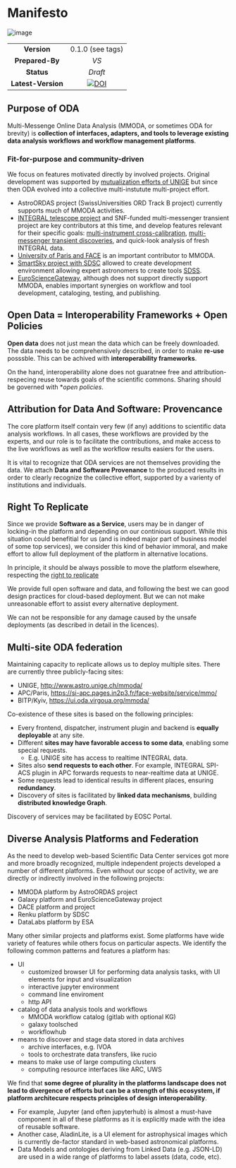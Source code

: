 # Manifesto

![image](https://user-images.githubusercontent.com/3909535/124884013-2dd51e80-dfd2-11eb-823f-465c525de135.png)

|||
| :--: | :--: |
| **Version** | 0.1.0 (see tags) |
| **Prepared-By** | _VS_ |
| **Status** | _Draft_ |
| **Latest-Version** | [![DOI](https://zenodo.org/badge/DOI/10.5281/zenodo.6376845.svg)](https://doi.org/10.5281/zenodo.6376845) |

## Purpose of ODA

Multi-Messenge Online Data Analysis (MMODA, or sometimes ODA for brevity) is **collection of interfaces, adapters, and tools to leverage existing data analysis workflows and workflow management platforms**.

### Fit-for-purpose and community-driven

We focus on features motivated directly by involved projects. Original development was supported by [mutualization efforts of UNIGE](https://www.astro.unige.ch/cdci/) but since then ODA evolved into a collective multi-instutute multi-project effort. 

 * AstroORDAS project (SwissUniversities ORD Track B project) currently supports much of MMODA activities.
 * [INTEGRAL telescope project](https://www.isdc.unige.ch) and SNF-funded multi-messenger transient project are key contributors at this time, and develop features relevant for their specific goals: [multi-instrument cross-calibration](https://indico.ict.inaf.it/event/1001/contributions/10148/attachments/5053/10366/OSA11%20-%20ISGRI.pdf), [multi-messenger transient discoveries](http://linked-open-data.space/), and quick-look analysis of fresh INTEGRAL data.
 * [University of Paris and FACE](https://si-apc.pages.in2p3.fr/face-website/service/mmo/) is an important contributor to MMODA. 
 * [SmartSky project with SDSC](https://odahub.io/) allowed to create development environment allowing expert astronomers to create tools [SDSS](https://renkulab.io/gitlab/vladimir.savchenko/oda-sdss).
 * [EuroScienceGateway](https://galaxyproject.org/projects/esg/), although does not support directly support MMODA, enables important synergies on workflow and tool development, cataloging, testing, and publishing.
 

## Open Data = Interoperability Frameworks + Open Policies

**Open data** does not just mean the data which can be freely downloaded. The data needs to be comprehensively described, in order to make **re-use** posssble. This can be achived with **interoperability frameworks**. 

On the hand, interoperability alone does not guaratnee free and attribution-respecing reuse towards goals of the scientific commons. Sharing should be governed with **open policies*.

## Attribution for Data And Software: Provencance

The core platform itself contain very few (if any) additions to scientific data analysis workflows. In all cases, these workflows are provided by the experts, and our role is to facilitate the contributions, and make access to the live workflows as well as the workflow results easiers for the users.

It is vital to recognize that ODA services are not themselves providing the data. We attach **Data and Software Provenance**  to the produced results in order to clearly recognize the collective effort, supported by a varienty of institutions and individuals.

## Right To Replicate

Since we provide **Software as a Service**, users may be in danger of locking-in the platform and depending on our continious support. While this situation could benefitial for us (and is indeed major part of business model of some top services), we consider this kind of behavior immoral, and make effort to allow full deployment of the platform in alternative locations. 

In principle, it should be always possible to move the platform elsewhere, respecting the [right to replicate](https://2i2c.org/right-to-replicate/)

We provide full open software and data, and following the best we can good design practices for cloud-based deployment. 
But we can not make unreasonable effort to assist every alternative deployment.

We can not be responsible for any damage caused by the unsafe deployments (as described in detail in the licences).

## Multi-site ODA federation

Maintaining capacity to replicate allows us to deploy multiple sites. There are currently three publicly-facing sites:

* UNIGE, http://www.astro.unige.ch/mmoda/
* APC/Paris, https://si-apc.pages.in2p3.fr/face-website/service/mmo/
* BITP/Kyiv, https://ui.oda.virgoua.org/mmoda/

Co-existence of these sites is based on the following principles:

* Every frontend, dispatcher, instrument plugin and backend is **equally deployable** at any site. 
* Different **sites may have favorable access to some data**, enabling some special requests.
  * E.g. UNIGE site has access to realtime INTEGRAL data.
* Sites also **send requests to each other**. For example, INTEGRAL SPI-ACS plugin in APC forwards requests to near-realtime data at UNIGE.
* Some requests lead to identical results in different places, ensuring **redundancy**.
* Discovery of sites is facilitated by **linked data mechanisms**, building **distributed knowledge Graph**.

Discovery of services may be facilitated by EOSC Portal.

## Diverse Analysis Platforms and Federation

As the need to develop web-based Scientific Data Center services got more and more broadly recognized, multiple independent projects developed a number of different platforms. Even without our scope of activity, we are directly or indirectly involved in the following projects:

* MMODA platform by AstroORDAS project
* Galaxy platform and EuroScienceGateway project
* DACE platform and project
* Renku platform by SDSC
* DataLabs platform by ESA

Many other similar projects and platforms exist. Some platforms have wide variety of features while others focus on particular aspects. We identify the following common patterns and features a platform has:

* UI
  * customized browser UI for performing data analysis tasks, with UI elements for input and visualization
  * interactive jupyter environment
  * command line enviroment
  * http API
* catalog of data analysis tools and workflows
  * MMODA workflow catalog (gitlab with optional KG)
  * galaxy toolsched
  * workflowhub
* means to discover and stage data stored in data archives
  * archive interfaces, e.g. IVOA
  * tools to orchestrate data transfers, like rucio
* means to make use of large computing clusters
  * computing resource interfaces like ARC, UWS

We find that **some degree of plurality in the platforms landscape does not lead to divergence of efforts but can be a strength of this ecosystem, if platform architecure respects principles of design interoperability**. 
* For example, Jupyter (and often jupyterhub) is almost a must-have component in all of these platforms as it is explicitly made with the idea of reusable software.
* Another case, AladinLite, is a UI element for astrophysical images which is currently de-factor standard in web-based astronomical platforms.
* Data Models and ontologies deriving from Linked Data (e.g. JSON-LD) are used in a wide range of platforms to label assets (data, code, etc).
